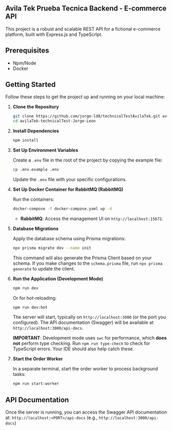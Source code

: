 ## Avila Tek Prueba Tecnica Backend - E-commerce API

This project is a robust and scalable REST API for a fictional e-commerce platform, built with Express.js and TypeScript. 

## Prerequisites

*   Npm/Node
*   Docker

## Getting Started

Follow these steps to get the project up and running on your local machine:

1.  **Clone the Repository**

    ```bash
    git clone https://github.com/jorge-ld8/technicalTestAvilaTek.git avilaTek-technicalTest-Jorge-Leon
    cd avilaTek-technicalTest-Jorge-Leon
    ```

2.  **Install Dependencies**

    ```bash
    npm install
    ```

3.  **Set Up Environment Variables**

    Create a `.env` file in the root of the project by copying the example file:

    ```bash
    cp .env.example .env
    ```

    Update the `.env` file with your specific configurations.

4.  **Set Up Docker Container for RabbitMQ (RabbitMQ)**

    Run the containers:

    ```bash
    docker-compose -f docker-compose.yaml up -d
    ```

    *   **RabbitMQ**: Access the management UI on `http://localhost:15672`.

5.  **Database Migrations**

    Apply the database schema using Prisma migrations:

    ```bash
    npx prisma migrate dev --name init 
    ```
    This command will also generate the Prisma Client based on your schema.
    If you make changes to the `schema.prisma` file, run `npx prisma generate` to update the client.

6.  **Run the Application (Development Mode)**

    ```bash
    npm run dev
    ```
    Or for hot-reloading:
    ```bash
    npm run dev:hot
    ```
    The server will start, typically on `http://localhost:3000` (or the port you configured).
    The API documentation (Swagger) will be available at `http://localhost:3000/api-docs`.

    **IMPORTANT**: Development mode uses `swc` for performance, which **does not** perform type checking. Run `npm run type-check` to check for TypeScript errors. Your IDE should also help catch these.

7.  **Start the Order Worker**

    In a separate terminal, start the order worker to process background tasks:

    ```bash
    npm run start:worker
    ```
## API Documentation

Once the server is running, you can access the Swagger API documentation at:
`http://localhost:<PORT>/api-docs` (e.g., `http://localhost:3000/api-docs`)
